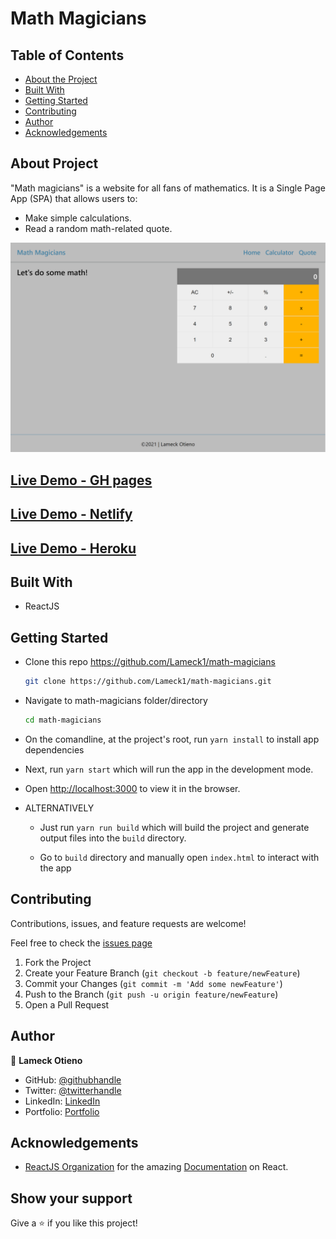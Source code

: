 # Math Magicians

## Table of Contents

* [About the Project](#about-the-project)
* [Built With](#built-with)
* [Getting Started](#getting-started)
* [Contributing](#contributing)
* [Author](#author)
* [Acknowledgements](#acknowledgements)

## About Project

"Math magicians" is a website for all fans of mathematics. It is a Single Page App (SPA) that allows users to:

* Make simple calculations.
* Read a random math-related quote.

![screenshot](./src/assets/images/screenshot.png)

## [Live Demo - GH pages](https://lameck1.github.io/math-magicians/)
## [Live Demo - Netlify](https://mathmagiciansapp.netlify.app/)
## [Live Demo - Heroku](https://mathmagician.herokuapp.com/)

## Built With

* ReactJS

## Getting Started

* Clone this repo <https://github.com/Lameck1/math-magicians>

    ```bash
    git clone https://github.com/Lameck1/math-magicians.git
    ```

* Navigate to math-magicians folder/directory

    ```bash
    cd math-magicians
    ```

* On the comandline, at the project's root, run ```yarn install``` to install app dependencies

* Next, run ```yarn start``` which will run the app in the development mode.

* Open [http://localhost:3000](http://localhost:3000) to view it in the browser.

* ALTERNATIVELY

  * Just run ```yarn run build``` which will build the project and generate output files into the ```build``` directory.

  * Go to ```build``` directory and manually open ```index.html``` to interact with the app

## Contributing

Contributions, issues, and feature requests are welcome!

Feel free to check the [issues page](https://github.com/Lameck1/math-magicians/issues)

  1. Fork the Project
  2. Create your Feature Branch (`git checkout -b feature/newFeature`)
  3. Commit your Changes (`git commit -m 'Add some newFeature'`)
  4. Push to the Branch (`git push -u origin feature/newFeature`)
  5. Open a Pull Request

## Author

👤 **Lameck Otieno**

* GitHub: [@githubhandle](https://github.com/Lameck1)
* Twitter: [@twitterhandle](https://twitter.com/lameck721)
* LinkedIn: [LinkedIn](https://www.linkedin.com/in/lameck-odhiambo-642b7077/)
* Portfolio: [Portfolio](https://lameck.me)

## Acknowledgements

* [ReactJS Organization](https://www.themealdb.com/api.php) for the amazing [Documentation](https://reactjs.org/docs/getting-started.html) on React.

## Show your support

Give a ⭐️ if you like this project!
